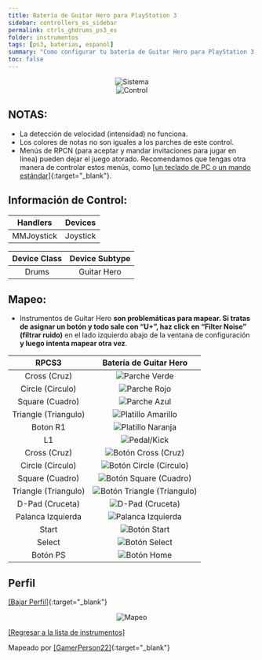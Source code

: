 ```yaml
---
title: Batería de Guitar Hero para PlayStation 3
sidebar: controllers_es_sidebar
permalink: ctrls_ghdrums_ps3_es
folder: instrumentos
tags: [ps3, baterias, espanol]
summary: "Como configurar tu batería de Guitar Hero para PlayStation 3 en RPCS3."
toc: false
---
```



<div align="center"> <img src="https://rb3pc.milohax.org/images/instruments/plat/ps3.png" alt="Sistema" title="Sistema"></div>

<div align="center"> <img src="https://rb3pc.milohax.org/images/instruments/cont/ghdrmscontroller.png" alt="Control" title="Control"></div>

## NOTAS:

* La detección de velocidad (intensidad) no funciona.
* Los colores de notas no son iguales a los parches de este control.
* Menús de RPCN (para aceptar y mandar invitaciones para jugar en linea) pueden dejar el juego atorado. Recomendamos que tengas otra manera de controlar estos menús, como [[un teclado de PC o un mando estándar]](https://rb3pc.milohax.org/ctrls_pads_es){:target="_blank"}.

## Información de Control:

| Handlers | Devices |
|:------------------:|:---------------------:|
| MMJoystick | Joystick |

| Device Class | Device Subtype |
|:------------------:|:---------------------:|
| Drums | Guitar Hero |

## Mapeo:

* Instrumentos de Guitar Hero **son problemáticas para mapear. Si tratas de asignar un botón y todo sale con “U+”, haz click en “Filter Noise” (filtrar ruido)** en el lado izquierdo abajo de la ventana de configuración **y luego intenta mapear otra vez**.

| **RPCS3** | **Batería de Guitar Hero** |
|:--------:|:-----------------:|
| Cross (Cruz) | ![Parche Verde](https://rb3pc.milohax.org/images/btns/drms/gh/gp.png "Parche Verde") |
| Circle (Circulo) | ![Parche Rojo](https://rb3pc.milohax.org/images/btns/drms/gh/rp.png "Parche Rojo") |
| Square (Cuadro) | ![Parche Azul](https://rb3pc.milohax.org/images/btns/drms/gh/bp.png "Parche Azul") |
| Triangle (Triangulo) | ![Platillo Amarillo](https://rb3pc.milohax.org/images/btns/drms/gh/yc.png "Platillo Amarillo") |
| Boton R1 | ![Platillo Naranja](https://rb3pc.milohax.org/images/btns/drms/gh/oc.png "Platillo Naranja") |
| L1 | ![Pedal/Kick](https://rb3pc.milohax.org/images/btns/drms/gh/kp.png "Pedal/Kick") |
| Cross (Cruz) | ![Botón Cross (Cruz)](https://rb3pc.milohax.org/images/btns/ctrls/ps3/x.png "Botón Cross (Cruz)") |
| Circle (Circulo) | ![Botón Circle (Circulo)](https://rb3pc.milohax.org/images/btns/ctrls/ps3/o.png "Botón Circle (Circulo)") |
| Square (Cuadro) | ![Botón Square (Cuadro)](https://rb3pc.milohax.org/images/btns/ctrls/ps3/s.png "Botón Square (Cuadro)") |
| Triangle (Triangulo) | ![Botón Triangle (Triangulo)](https://rb3pc.milohax.org/images/btns/ctrls/ps3/t.png "Botón Triangle (Triangulo)") |
| D-Pad (Cruceta) | ![D-Pad (Cruceta)](https://rb3pc.milohax.org/images/btns/ctrls/ps3/dp.png "D-Pad (Cruceta)") |
| Palanca Izquierda | ![Palanca Izquierda](https://rb3pc.milohax.org/images/btns/ctrls/ps3/ls.png "Palanca Izquierda") |
| Start | ![Botón Start](https://rb3pc.milohax.org/images/btns/ctrls/ps3/sta.png "Botón Start") |
| Select | ![Botón Select](https://rb3pc.milohax.org/images/btns/ctrls/ps3/sel.png "Botón Select") |
| Botón PS | ![Botón Home](https://rb3pc.milohax.org/images/btns/ctrls/ps3/home.png "Botón Home") |

## Perfil

[[Bajar Perfil]](https://github.com/hmxmilohax/rb3-pc/raw/refs/heads/main/downloads/instrument-repo/PS3%20Guitar%20Hero%20Drums.7z){:target="_blank"}

<div align="center"> <img src="https://rb3pc.milohax.org/images/instruments/maps/drmsps3ghmapping.png" alt="Mapeo" title="Mapeo"></div>

[[Regresar a la lista de instrumentos]](https://rb3pc.milohax.org/ctrls_es#lista-de-instrumentos)

Mapeado por [[GamerPerson22]](https://www.youtube.com/channel/UCC5SlXPlnlGwBG7w6mvfx8g){:target="_blank"}